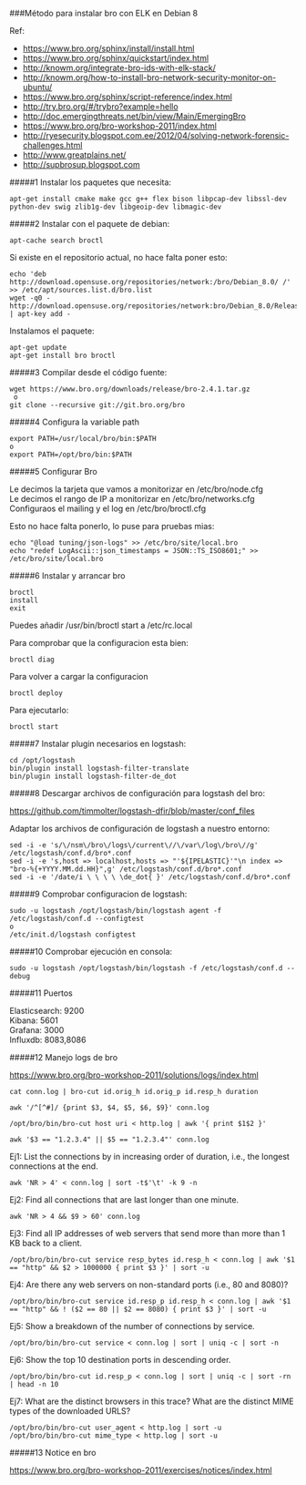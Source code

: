 ###Método para instalar bro con ELK en Debian 8

Ref:
* https://www.bro.org/sphinx/install/install.html
* https://www.bro.org/sphinx/quickstart/index.html
* http://knowm.org/integrate-bro-ids-with-elk-stack/
* http://knowm.org/how-to-install-bro-network-security-monitor-on-ubuntu/
* https://www.bro.org/sphinx/script-reference/index.html
* http://try.bro.org/#/trybro?example=hello
* http://doc.emergingthreats.net/bin/view/Main/EmergingBro
* https://www.bro.org/bro-workshop-2011/index.html
* http://ryesecurity.blogspot.com.ee/2012/04/solving-network-forensic-challenges.html
* http://www.greatplains.net/
* http://supbrosup.blogspot.com


#####1 Instalar los paquetes que necesita:
```
apt-get install cmake make gcc g++ flex bison libpcap-dev libssl-dev python-dev swig zlib1g-dev libgeoip-dev libmagic-dev
```


#####2 Instalar con el paquete de debian:
```
apt-cache search broctl
```
Si existe en el repositorio actual, no hace falta poner esto:
```
echo 'deb http://download.opensuse.org/repositories/network:/bro/Debian_8.0/ /' >> /etc/apt/sources.list.d/bro.list  
wget -q0 - http://download.opensuse.org/repositories/network:bro/Debian_8.0/Release.key | apt-key add -  
```
Instalamos el paquete:
```
apt-get update  
apt-get install bro broctl  
```


#####3 Compilar desde el código fuente:
```
wget https://www.bro.org/downloads/release/bro-2.4.1.tar.gz  
 o  
git clone --recursive git://git.bro.org/bro  
```

#####4 Configura la variable path
```
export PATH=/usr/local/bro/bin:$PATH  
o  
export PATH=/opt/bro/bin:$PATH  
```
#####5 Configurar Bro

Le decimos la tarjeta que vamos a monitorizar en /etc/bro/node.cfg  
Le decimos el rango de IP a monitorizar en /etc/bro/networks.cfg  
Configuraos el mailing y el log en /etc/bro/broctl.cfg

Esto no  hace falta ponerlo, lo puse para pruebas mias:
```
echo "@load tuning/json-logs" >> /etc/bro/site/local.bro  
echo "redef LogAscii::json_timestamps = JSON::TS_ISO8601;" >> /etc/bro/site/local.bro
```
#####6 Instalar y arrancar bro
```
broctl  
install  
exit
```
Puedes añadir /usr/bin/broctl start a /etc/rc.local

Para comprobar que la configuracion esta bien:
```
broctl diag
```
Para volver a cargar la configuracion
```
broctl deploy
```

Para ejecutarlo:
```
broctl start  
```

#####7 Instalar plugin necesarios en logstash:
```
cd /opt/logstash  
bin/plugin install logstash-filter-translate  
bin/plugin install logstash-filter-de_dot
```

#####8 Descargar archivos de configuración para logstash del bro:

https://github.com/timmolter/logstash-dfir/blob/master/conf_files

Adaptar los archivos de configuración de logstash a nuestro entorno:
```
sed -i -e 's/\/nsm\/bro\/logs\/current\//\/var\/log\/bro\//g' /etc/logstash/conf.d/bro*.conf  
sed -i -e 's,host => localhost,hosts => "'${IPELASTIC}'"\n index => "bro-%{+YYYY.MM.dd.HH}",g' /etc/logstash/conf.d/bro*.conf  
sed -i -e '/date/i \ \ \ \ \de_dot{ }' /etc/logstash/conf.d/bro*.conf
```

#####9 Comprobar configuracion de logstash:
```
sudo -u logstash /opt/logstash/bin/logstash agent -f /etc/logstash/conf.d --configtest
o
/etc/init.d/logstash configtest
```

#####10 Comprobar ejecución en consola:
```
sudo -u logstash /opt/logstash/bin/logstash -f /etc/logstash/conf.d --debug
```
#####11 Puertos

Elasticsearch: 9200  
Kibana: 5601  
Grafana: 3000  
Influxdb: 8083,8086  


#####12 Manejo logs de bro

https://www.bro.org/bro-workshop-2011/solutions/logs/index.html
```
cat conn.log | bro-cut id.orig_h id.orig_p id.resp_h duration

awk '/^[^#]/ {print $3, $4, $5, $6, $9}' conn.log

/opt/bro/bin/bro-cut host uri < http.log | awk '{ print $1$2 }'

awk '$3 == "1.2.3.4" || $5 == "1.2.3.4"' conn.log
```
Ej1: List the connections by in increasing order of duration, i.e., the longest connections at the end.
```
awk 'NR > 4' < conn.log | sort -t$'\t' -k 9 -n
```
Ej2: Find all connections that are last longer than one minute.
```
awk 'NR > 4 && $9 > 60' conn.log
```

Ej3: Find all IP addresses of web servers that send more than more than 1 KB back to a client.
```
/opt/bro/bin/bro-cut service resp_bytes id.resp_h < conn.log | awk '$1 == "http" && $2 > 1000000 { print $3 }' | sort -u
```

Ej4: Are there any web servers on non-standard ports (i.e., 80 and 8080)?
```
/opt/bro/bin/bro-cut service id.resp_p id.resp_h < conn.log | awk '$1 == "http" && ! ($2 == 80 || $2 == 8080) { print $3 }' | sort -u
```

Ej5: Show a breakdown of the number of connections by service.
```
/opt/bro/bin/bro-cut service < conn.log | sort | uniq -c | sort -n
```

Ej6: Show the top 10 destination ports in descending order.
```
/opt/bro/bin/bro-cut id.resp_p < conn.log | sort | uniq -c | sort -rn | head -n 10
```

Ej7: What are the distinct browsers in this trace? What are the distinct MIME types of the downloaded URLS?
```
/opt/bro/bin/bro-cut user_agent < http.log | sort -u
/opt/bro/bin/bro-cut mime_type < http.log | sort -u
```

#####13 Notice en bro

https://www.bro.org/bro-workshop-2011/exercises/notices/index.html
